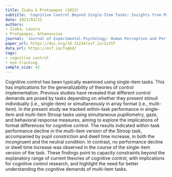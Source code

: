 ```yaml
---
title: Ziaka & Protopapas (2023)
subtitle: 'Cognitive Control Beyond Single-Item Tasks: Insights from Pupillometry, Gaze, and Behavioral Measures'
date: 2023/03/22
authors:
- Ziaka, Laoura
- Protopapas, Athanassios
journal: 'Journal of Experimental Psychology: Human Perception and Performance.'
paper_url: https://doi.org/10.31234/osf.io/2st5f
data_url: https://osf.io/fxgkd/
tags:
- cognitive control
- eye-tracking
sample_size: 42
---
```


Cognitive control has been typically examined using single-item tasks. This has implications for the generalizability of theories of control implementation. Previous studies have revealed that different control demands are posed by tasks depending on whether they present stimuli individually (i.e., single-item) or simultaneously in array format (i.e., multi-item). In the present study we tracked within-task performance in single-item and multi-item Stroop tasks using simultaneous pupillometry, gaze, and behavioral response measures, aiming to explore the implications of format differences for cognitive control. The results indicated within-task performance decline in the multi-item version of the Stroop task, accompanied by pupil constriction and dwell time increase, in both the incongruent and the neutral condition. In contrast, no performance decline or dwell time increase was observed in the course of the single-item version of the task. These findings point to capacity constraints beyond the explanatory range of current theories of cognitive control, with implications for cognitive control research, and highlight the need for better understanding the cognitive demands of multi-item tasks.
